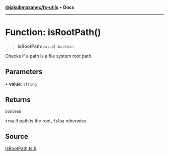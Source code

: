 [**@jakubmazanec/fs-utils**](../README.md) • **Docs**

---

# Function: isRootPath()

> **isRootPath**(`value`): `boolean`

Checks if a path is a file system root path.

## Parameters

• **value**: `string`

## Returns

`boolean`

`true` if path is the root, `false` otherwise.

## Source

[isRootPath.ts:9](https://github.com/jakubmazanec/tools/blob/2f8bfe433bf76006231c1e3b5197238029672b8c/packages/fs-utils/source/isRootPath.ts#L9)
